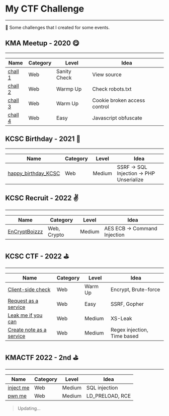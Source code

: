 # **My CTF Challenge**
<hr />

:checkered_flag: Some challenges that I created for some events.  
  
## **KMA Meetup - 2020 :yum:**
<hr />

Name | Category | Level | Idea
--- | --- | --- | --- |
[chall 1](https://github.com/nhienit2010/My-CTF-Challenge/tree/main/Meetup%202020/chall1) | Web | Sanity Check | View source
[chall 2](https://github.com/nhienit2010/My-CTF-Challenge/tree/main/Meetup%202020/chall2) | Web | Warmp Up | Check robots.txt 
[chall 3](https://github.com/nhienit2010/My-CTF-Challenge/tree/main/Meetup%202020/chall3) | Web | Warm Up | Cookie broken access control
[chall 4](https://github.com/nhienit2010/My-CTF-Challenge/tree/main/Meetup%202020/chall4) | Web | Easy | Javascript obfuscate  

## **KCSC Birthday - 2021 :birthday:**
<hr />

Name | Category | Level | Idea
--- | --- | --- | --- |
[happy_birthday_KCSC](https://github.com/nhienit2010/My-CTF-Challenge/tree/main/KCSC%20Birthday%202021/happy_birthday_KCSC) | Web | Medium | SSRF -> SQL Injection -> PHP Unserialize  

## **KCSC Recruit - 2022 :v:**
<hr />

Name | Category | Level | Idea
--- | --- | --- | --- |
[EnCryptBoizzz](https://github.com/nhienit2010/My-CTF-Challenge/tree/main/KCSC%20Recruit/EnCryptBoizzz) | Web, Crypto | Medium | AES ECB -> Command Injection

## **KCSC CTF - 2022 :golf:**
<hr />

Name | Category | Level | Idea
--- | --- | --- | --- |
[Client-side check](https://github.com/nhienit2010/My-CTF-Challenge/tree/main/KCSC-CTF-2022/Client-side%20check) | Web | Warm Up | Encrypt, Brute-force
[Request as a service](https://github.com/nhienit2010/My-CTF-Challenge/tree/main/KCSC-CTF-2022/Request%20as%20a%20service) | Web | Easy | SSRF, Gopher 
[Leak me if you can](https://github.com/nhienit2010/My-CTF-Challenge/tree/main/KCSC-CTF-2022/Leak%20me%20if%20you%20can/chall) | Web | Medium | XS-Leak
[Create note as a service](https://github.com/nhienit2010/My-CTF-Challenge/tree/main/KCSC-CTF-2022/Create%20note%20as%20a%20service/chall) | Web | Medium | Regex injection, Time based  
  
## **KMACTF 2022 - 2nd :golf:**
<hr />

Name | Category | Level | Idea
--- | --- | --- | --- |
[inject me](https://github.com/nhienit2010/My-CTF-Challenge/tree/main/KMACTF%202022%20-%202nd/inject%20me) | Web | Medium | SQL injection
[pwn me](https://github.com/nhienit2010/My-CTF-Challenge/tree/main/KMACTF%202022%20-%202nd/pwn%20me) | Web | Medium | LD_PRELOAD, RCE    
  
  
> Updating...
